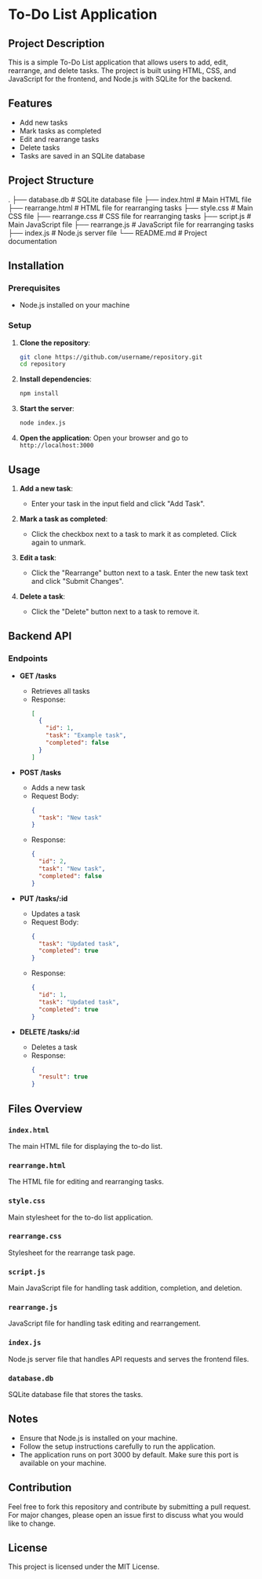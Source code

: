 # To-Do List Application

## Project Description
This is a simple To-Do List application that allows users to add, edit, rearrange, and delete tasks. The project is built using HTML, CSS, and JavaScript for the frontend, and Node.js with SQLite for the backend.

## Features
- Add new tasks
- Mark tasks as completed
- Edit and rearrange tasks
- Delete tasks
- Tasks are saved in an SQLite database

## Project Structure
.
├── database.db # SQLite database file
├── index.html # Main HTML file
├── rearrange.html # HTML file for rearranging tasks
├── style.css # Main CSS file
├── rearrange.css # CSS file for rearranging tasks
├── script.js # Main JavaScript file
├── rearrange.js # JavaScript file for rearranging tasks
├── index.js # Node.js server file
└── README.md # Project documentation

## Installation

### Prerequisites
- Node.js installed on your machine

### Setup

1. **Clone the repository**:
    ```bash
    git clone https://github.com/username/repository.git
    cd repository
    ```

2. **Install dependencies**:
    ```bash
    npm install
    ```

3. **Start the server**:
    ```bash
    node index.js
    ```

4. **Open the application**:
    Open your browser and go to `http://localhost:3000`

## Usage

1. **Add a new task**:
    - Enter your task in the input field and click "Add Task".
  
2. **Mark a task as completed**:
    - Click the checkbox next to a task to mark it as completed. Click again to unmark.

3. **Edit a task**:
    - Click the "Rearrange" button next to a task. Enter the new task text and click "Submit Changes".

4. **Delete a task**:
    - Click the "Delete" button next to a task to remove it.

## Backend API

### Endpoints

- **GET /tasks**
    - Retrieves all tasks
    - Response:
      ```json
      [
        {
          "id": 1,
          "task": "Example task",
          "completed": false
        }
      ]
      ```

- **POST /tasks**
    - Adds a new task
    - Request Body:
      ```json
      {
        "task": "New task"
      }
      ```
    - Response:
      ```json
      {
        "id": 2,
        "task": "New task",
        "completed": false
      }
      ```

- **PUT /tasks/:id**
    - Updates a task
    - Request Body:
      ```json
      {
        "task": "Updated task",
        "completed": true
      }
      ```
    - Response:
      ```json
      {
        "id": 1,
        "task": "Updated task",
        "completed": true
      }
      ```

- **DELETE /tasks/:id**
    - Deletes a task
    - Response:
      ```json
      {
        "result": true
      }
      ```

## Files Overview

### `index.html`
The main HTML file for displaying the to-do list.

### `rearrange.html`
The HTML file for editing and rearranging tasks.

### `style.css`
Main stylesheet for the to-do list application.

### `rearrange.css`
Stylesheet for the rearrange task page.

### `script.js`
Main JavaScript file for handling task addition, completion, and deletion.

### `rearrange.js`
JavaScript file for handling task editing and rearrangement.

### `index.js`
Node.js server file that handles API requests and serves the frontend files.

### `database.db`
SQLite database file that stores the tasks.

## Notes
- Ensure that Node.js is installed on your machine.
- Follow the setup instructions carefully to run the application.
- The application runs on port 3000 by default. Make sure this port is available on your machine.

## Contribution
Feel free to fork this repository and contribute by submitting a pull request. For major changes, please open an issue first to discuss what you would like to change.

## License
This project is licensed under the MIT License.
